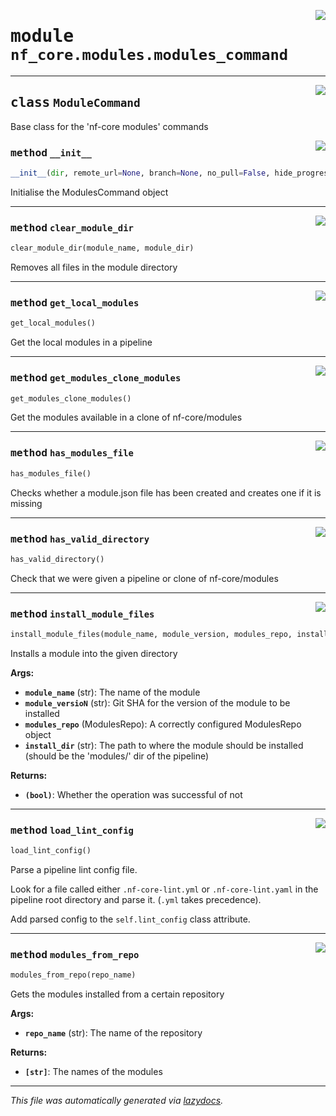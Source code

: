 <!-- markdownlint-disable -->

<a href="../../../../../../tools/nf_core/modules/modules_command.py#L0"><img align="right" style="float:right;" src="https://img.shields.io/badge/-source-cccccc?style=flat-square"></a>

# <kbd>module</kbd> `nf_core.modules.modules_command`

---

<a href="../../../../../../tools/nf_core/modules/modules_command.py#L17"><img align="right" style="float:right;" src="https://img.shields.io/badge/-source-cccccc?style=flat-square"></a>

## <kbd>class</kbd> `ModuleCommand`

Base class for the 'nf-core modules' commands

<a href="../../../../../../tools/nf_core/modules/modules_command.py#L22"><img align="right" style="float:right;" src="https://img.shields.io/badge/-source-cccccc?style=flat-square"></a>

### <kbd>method</kbd> `__init__`

```python
__init__(dir, remote_url=None, branch=None, no_pull=False, hide_progress=False)
```

Initialise the ModulesCommand object

---

<a href="../../../../../../tools/nf_core/modules/modules_command.py#L75"><img align="right" style="float:right;" src="https://img.shields.io/badge/-source-cccccc?style=flat-square"></a>

### <kbd>method</kbd> `clear_module_dir`

```python
clear_module_dir(module_name, module_dir)
```

Removes all files in the module directory

---

<a href="../../../../../../tools/nf_core/modules/modules_command.py#L48"><img align="right" style="float:right;" src="https://img.shields.io/badge/-source-cccccc?style=flat-square"></a>

### <kbd>method</kbd> `get_local_modules`

```python
get_local_modules()
```

Get the local modules in a pipeline

---

<a href="../../../../../../tools/nf_core/modules/modules_command.py#L37"><img align="right" style="float:right;" src="https://img.shields.io/badge/-source-cccccc?style=flat-square"></a>

### <kbd>method</kbd> `get_modules_clone_modules`

```python
get_modules_clone_modules()
```

Get the modules available in a clone of nf-core/modules

---

<a href="../../../../../../tools/nf_core/modules/modules_command.py#L68"><img align="right" style="float:right;" src="https://img.shields.io/badge/-source-cccccc?style=flat-square"></a>

### <kbd>method</kbd> `has_modules_file`

```python
has_modules_file()
```

Checks whether a module.json file has been created and creates one if it is missing

---

<a href="../../../../../../tools/nf_core/modules/modules_command.py#L55"><img align="right" style="float:right;" src="https://img.shields.io/badge/-source-cccccc?style=flat-square"></a>

### <kbd>method</kbd> `has_valid_directory`

```python
has_valid_directory()
```

Check that we were given a pipeline or clone of nf-core/modules

---

<a href="../../../../../../tools/nf_core/modules/modules_command.py#L112"><img align="right" style="float:right;" src="https://img.shields.io/badge/-source-cccccc?style=flat-square"></a>

### <kbd>method</kbd> `install_module_files`

```python
install_module_files(module_name, module_version, modules_repo, install_dir)
```

Installs a module into the given directory

**Args:**

- <b>`module_name`</b> (str): The name of the module
- <b>`module_versioN`</b> (str): Git SHA for the version of the module to be installed
- <b>`modules_repo`</b> (ModulesRepo): A correctly configured ModulesRepo object
- <b>`install_dir`</b> (str): The path to where the module should be installed (should be the 'modules/' dir of the pipeline)

**Returns:**

- <b>`(bool)`</b>: Whether the operation was successful of not

---

<a href="../../../../../../tools/nf_core/modules/modules_command.py#L127"><img align="right" style="float:right;" src="https://img.shields.io/badge/-source-cccccc?style=flat-square"></a>

### <kbd>method</kbd> `load_lint_config`

```python
load_lint_config()
```

Parse a pipeline lint config file.

Look for a file called either `.nf-core-lint.yml` or `.nf-core-lint.yaml` in the pipeline root directory and parse it. (`.yml` takes precedence).

Add parsed config to the `self.lint_config` class attribute.

---

<a href="../../../../../../tools/nf_core/modules/modules_command.py#L94"><img align="right" style="float:right;" src="https://img.shields.io/badge/-source-cccccc?style=flat-square"></a>

### <kbd>method</kbd> `modules_from_repo`

```python
modules_from_repo(repo_name)
```

Gets the modules installed from a certain repository

**Args:**

- <b>`repo_name`</b> (str): The name of the repository

**Returns:**

- <b>`[str]`</b>: The names of the modules

---

_This file was automatically generated via [lazydocs](https://github.com/ml-tooling/lazydocs)._
